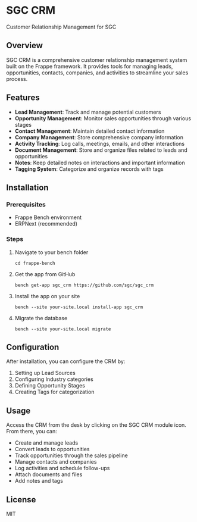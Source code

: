# SGC CRM

Customer Relationship Management for SGC

## Overview

SGC CRM is a comprehensive customer relationship management system built on the Frappe framework. It provides tools for managing leads, opportunities, contacts, companies, and activities to streamline your sales process.

## Features

- **Lead Management**: Track and manage potential customers
- **Opportunity Management**: Monitor sales opportunities through various stages
- **Contact Management**: Maintain detailed contact information
- **Company Management**: Store comprehensive company information
- **Activity Tracking**: Log calls, meetings, emails, and other interactions
- **Document Management**: Store and organize files related to leads and opportunities
- **Notes**: Keep detailed notes on interactions and important information
- **Tagging System**: Categorize and organize records with tags

## Installation

### Prerequisites

- Frappe Bench environment
- ERPNext (recommended)

### Steps

1. Navigate to your bench folder
   ```
   cd frappe-bench
   ```

2. Get the app from GitHub
   ```
   bench get-app sgc_crm https://github.com/sgc/sgc_crm
   ```

3. Install the app on your site
   ```
   bench --site your-site.local install-app sgc_crm
   ```

4. Migrate the database
   ```
   bench --site your-site.local migrate
   ```

## Configuration

After installation, you can configure the CRM by:

1. Setting up Lead Sources
2. Configuring Industry categories
3. Defining Opportunity Stages
4. Creating Tags for categorization

## Usage

Access the CRM from the desk by clicking on the SGC CRM module icon. From there, you can:

- Create and manage leads
- Convert leads to opportunities
- Track opportunities through the sales pipeline
- Manage contacts and companies
- Log activities and schedule follow-ups
- Attach documents and files
- Add notes and tags

## License

MIT
